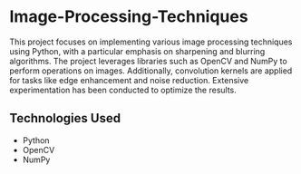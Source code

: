 # Image-Processing-Techniques

This project focuses on implementing various image processing techniques using Python, with a particular emphasis on sharpening and blurring algorithms. The project leverages libraries such as OpenCV and NumPy to perform operations on images. Additionally, convolution kernels are applied for tasks like edge enhancement and noise reduction. Extensive experimentation has been conducted to optimize the results.


## Technologies Used

- Python 
- OpenCV 
- NumPy 


